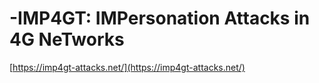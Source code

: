 # -IMP4GT: IMPersonation Attacks in 4G NeTworks

[https://imp4gt-attacks.net/](https://imp4gt-attacks.net/)


